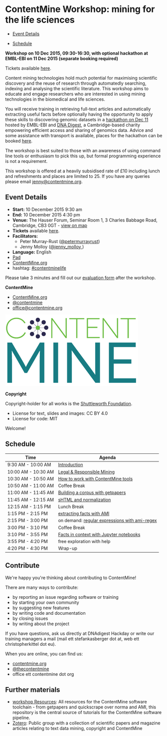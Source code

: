 # ContentMine Workshop: mining for the life sciences

* [Event Details](#event-details)

* [Schedule](#schedule)


**Workshop on 10 Dec 2015, 09:30-16:30, with optional hackathon at EMBL-EBI on 11 Dec 2015 (separate booking required)**

Tickets available [here](http://onlinesales.admin.cam.ac.uk/browse/extra_info.asp?compid=1&modid=2&deptid=332&catid=1081&prodid=1484).

Content mining technologies hold much potential for maximising scientific discovery and the reuse of research through automatedly searching, indexing and analysing the scientific literature. This workshop aims to educate and engage researchers who are interested in using mining technologies in the biomedical and life sciences. 

You will receive training in retrieving full-text articles and automatically extracting useful facts before optionally having the opportunity to apply these skills to discovering genomic datasets in a [hackathon on Dec 11](https://github.com/ContentMine/2015-12-11-dnadigest) hosted by EMBL-EBI and [DNA Digest](http://dnadigest.org/), a Cambridge-based charity empowering efficient access and sharing of genomics data. Advice and some assistance with transport is available, places for the hackathon can be booked [here](https://www.eventbrite.co.uk/e/dnadigest-and-contentmine-hackday-tickets-19378933913).

The workshop is best suited to those with an awareness of using command line tools or enthusiasm to pick this up, but formal programming experience is not a requirement.

This workshop is offered at a heavily subsidised rate of £10 including lunch and refreshments and places are limited to 25. If you have any queries please email jenny@contentmine.org.

## Event Details

- **Start:** 10 December 2015 9:30 am
- **End:** 10 December 2015 4:30 pm
- **Venue:** The Hauser Forum, Seminar Room 1, 3 Charles Babbage Road, Cambridge, CB3 0GT - [view on map](https://www.google.co.uk/maps/search/Seminar+Room+1,+The+Hauser+Forum,+3+Charles+Babbage+Road,+Cambridge+CB3+0GT/data=!4m2!2m1!4b1)
- **Tickets** available [here](http://onlinesales.admin.cam.ac.uk/browse/extra_info.asp?compid=1&modid=2&deptid=332&catid=1081&prodid=1484).
- **Facilitators:**
	- Peter Murray-Rust ([@petermurrayrust](https://twitter.com/petermurrayrust))
	- Jenny Molloy ([@jenny_molloy ](https://twitter.com/jenny_molloy ))
- **Language:** English
- [Pad](http://pads.cottagelabs.com/p/2015-12-10-lifesciences)
- [ContentMine.org](http://contentmine.org/events/event/contentmine-workshop-mining-for-the-life-sciences/) 
- hashtag: [#contentminelife](https://twitter.com/hashtag/contentminelife?src=hash)

Please take 3 minutes and fill out our [evaluation form](https://docs.google.com/forms/d/13BsoUTHnYbYn1JDYyiF_pLbrxubgVKktvDzvkl7WCgM/viewform) after the workshop.

**ContentMine**
- [ContentMine.org](http://contentmine.org/)
- [@contentmine](http://twitter.com/thecontentmine)
- office@contentmine.org

![ContentMine Logo](https://github.com/ContentMine/ebi_workshop_20141006/raw/master/setup/CM_logo.png)

**Copyright**

Copyright-holder for all works is the [Shuttleworth Foundation](http://shuttleworthfoundation.org/).
- License for text, slides and images: CC BY 4.0
- License for code: MIT

Welcome!

## Schedule

| Time          | Agenda       |
|---------------|--------------|
| 9:30 AM - 10:00 AM | [Introduction](https://github.com/ContentMine/workshop-resources/blob/master/training-modules/A-About-ContentMine) |
| 10:00 AM - 10:30 AM | [Legal & Responsible Mining](https://github.com/ContentMine/workshop-resources/blob/master/training-modules/A-Legal-Responsible) |
| 10:30 AM - 10:50 AM | [How to work with ContentMine tools](https://github.com/ContentMine/workshop-resources/blob/master/training-modules/B-VM-Commandline) |
| 10:50 AM - 11:00 AM | Coffee Break |
| 11:00 AM - 11:45 AM | [Building a corpus with getpapers](https://github.com/ContentMine/workshop-resources/blob/master/training-modules/B-Building-corpus) |
| 11:45 AM - 12:15 AM | [sHTML and normalization](https://github.com/ContentMine/workshop-resources/blob/master/training-modules/B-Normalization) |
| 12:15 AM - 1:15 PM | Lunch Break |
| 1:15 PM - 2:15 PM | [extracting facts with AMI](https://github.com/ContentMine/workshop-resources/blob/master/training-modules/B-Fact-Extraction) |
| 2:15 PM - 3:00 PM | on demand: [regular expressions with ami-regex](https://github.com/ContentMine/workshop-resources/blob/master/training-modules/C-Regex) |
| 3:00 PM - 3:10 PM | Coffee Break |
| 3:10 PM - 3:55 PM | [Facts in context with Jupyter notebooks](https://github.com/ContentMine/workshop-resources/tree/master/training-modules/B-Working-with-Facts) |
| 3:55 PM - 4:20 PM | free exploration with help |
| 4:20 PM - 4:30 PM | Wrap-up |

## Contribute

We're happy you're thinking about contributing to ContentMine!

There are many ways to contribute:
- by reporting an issue regarding software or training
- by starting your own community
- by suggesting new features
- by writing code and documentation
- by closing issues
- by writing about the project

If you have questions, ask us directly at DNAdigest Hackday or write our training managers a mail (mail ett stefankasberger dot at, web ett christopherkittel dot eu).

When you are online, you can find us:
- [contentmine.org](http://contentmine.org)
- [@thecontentmine](http://twitter.com/thecontentmine)
- office ett contentmine dot org

## Further materials
- [workshop Resources](https://github.com/ContentMine/workshop-resources): All resources for the ContentMine software toolchain - from getpapers and quickscrape over norma and AMI, this repository is the central source of tutorials for the ContentMine software pipeline.
- [Zotero](https://www.zotero.org/groups/contentmine): Public group with a collection of scientific papers and magazine articles relating to text data mining, copyright and ContentMine
